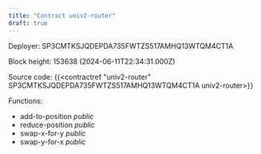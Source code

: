 ```yaml
---
title: "Contract univ2-router"
draft: true
---
```

Deployer: SP3CMTKSJQDEPDA735FWTZS517AMHQ13WTQM4CT1A


 



Block height: 153638 (2024-06-11T22:34:31.000Z)

Source code: {{<contractref "univ2-router" SP3CMTKSJQDEPDA735FWTZS517AMHQ13WTQM4CT1A univ2-router>}}

Functions:

* add-to-position _public_
* reduce-position _public_
* swap-x-for-y _public_
* swap-y-for-x _public_
